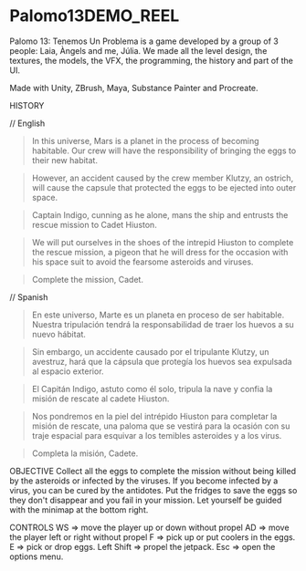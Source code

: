 # Palomo13DEMO_REEL
Palomo 13: Tenemos Un Problema is a game developed by a group of 3 people: Laia, Àngels and me, Júlia. We made all the level design, the textures, the models, the VFX, the programming, the history and part of the UI.

Made with Unity, ZBrush, Maya, Substance Painter and Procreate.

HISTORY

// English
> In this universe, Mars is a planet in the process of becoming habitable. Our crew will have the responsibility of bringing the eggs to their new habitat.

> However, an accident caused by the crew member Klutzy, an ostrich, will cause the capsule that protected the eggs to be ejected into outer space.

> Captain Indigo, cunning as he alone, mans the ship and entrusts the rescue mission to Cadet Hiuston.

> We will put ourselves in the shoes of the intrepid Hiuston to complete the rescue mission, a pigeon that he will dress for the occasion with his space suit to avoid the fearsome asteroids and viruses.

> Complete the mission, Cadet.

// Spanish
> En este universo, Marte es un planeta en proceso de ser habitable. Nuestra tripulación tendrá la responsabilidad de traer los huevos a su nuevo hábitat.

> Sin embargo, un accidente causado por el tripulante Klutzy, un avestruz, hará que la cápsula que protegía los huevos sea expulsada al espacio exterior.

> El Capitán Indigo, astuto como él solo, tripula la nave y confia la misión de rescate al cadete Hiuston.

> Nos pondremos en la piel del intrépido Hiuston para completar la misión de rescate, una paloma que se vestirá para la ocasión con su traje espacial para esquivar a los temibles asteroides y a los virus.

> Completa la misión, Cadete.

OBJECTIVE
Collect all the eggs to complete the mission without being killed by the asteroids or infected by the viruses. 
If you become infected by a virus, you can be cured by the antidotes. 
Put the fridges to save the eggs so they don't disappear and you fail in your mission.
Let yourself be guided with the minimap at the bottom right.

CONTROLS
WS => move the player up or down without propel
AD => move the player left or right without propel
F => pick up or put coolers in the eggs.
E => pick or drop eggs.
Left Shift => propel the jetpack.
Esc => open the options menu.
